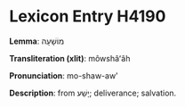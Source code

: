 # Lexicon Entry H4190

**Lemma**: מוֹשָׁעָה

**Transliteration (xlit)**: môwshâʻâh

**Pronunciation**: mo-shaw-aw'

**Description**:
from יָשַׁע; deliverance; salvation.
